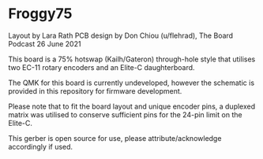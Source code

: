 # Froggy75

Layout by Lara Rath
PCB design by Don Chiou (u/flehrad), The Board Podcast 26 June 2021

This board is a 75% hotswap (Kailh/Gateron) through-hole style that utilises two EC-11 rotary encoders and an Elite-C daughterboard.

The QMK for this board is currently undeveloped, however the schematic is provided in this repository for firmware development.

Please note that to fit the board layout and unique encoder pins, a duplexed matrix was utilised to conserve sufficient pins for the 24-pin limit on the Elite-C.

This gerber is open source for use, please attribute/acknowledge accordingly if used.
